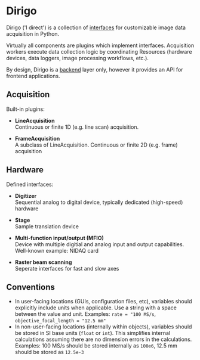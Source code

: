 # Dirigo
Dirigo ('I direct') is a collection of [interfaces](https://en.wikipedia.org/wiki/Interface_(computing)#Software_interfaces) for customizable image data acquisition in Python.

Virtually all components are plugins which implement interfaces. Acquisition workers execute data collection logic by coordinating Resources (hardware devices, data loggers, image processing workflows, etc.).

By design, Dirigo is a [backend](https://en.wikipedia.org/wiki/Frontend_and_backend) layer only, however it provides an API for frontend applications.

## Acquisition
Built-in plugins:

- **LineAcquisition** \
Continuous or finite 1D (e.g. line scan) acquisition.

- **FrameAcquisition** \
A subclass of LineAcquisition. Continuous or finite 2D (e.g. frame) acquisition


## Hardware
Defined interfaces:

- **Digitizer** \
Sequential analog to digital device, typically dedicated (high-speed) hardware

- **Stage** \
Sample translation device

- **Multi-function input/output (MFIO)** \
Device with multiple digitial and analog input and output capabilities. Well-known example: NIDAQ card

- **Raster beam scanning** \
Seperate interfaces for fast and slow axes


## Conventions
- In user-facing locations (GUIs, configuration files, etc), variables should explicitly include units when applicable. Use a string with a space between the value and unit. Examples: `rate = "100 MS/s`, `objective_focal_length = "12.5 mm"`
- In non-user-facing locations (internally within objects), variables should be stored in  SI base units (`float` or `int`). This simplifies internal calculations assuming there are no dimension errors in the calculations. Examples: 100 MS/s should be stored internally as `100e6`, 12.5 mm should be stored as `12.5e-3`

